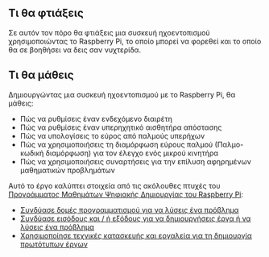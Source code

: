 ## Τι θα φτιάξεις
Σε αυτόν τον πόρο θα φτιάξεις μια συσκευή ηχοεντοπισμού χρησιμοποιώντας το Raspberry Pi, το οποίο μπορεί να φορεθεί και το οποίο θα σε βοηθήσει να δεις σαν νυχτερίδα.

## Τι θα μάθεις
Δημιουργώντας μια συσκευή ηχοεντοπισμού με το Raspberry Pi, θα μάθεις:

- Πώς να ρυθμίσεις έναν ενδεχόμενο διαιρέτη
- Πώς να ρυθμίσεις έναν υπερηχητικό αισθητήρα απόστασης
- Πώς να υπολογίσεις το εύρος από παλμούς υπερήχων
- Πώς να χρησιμοποιήσεις τη διαμόρφωση εύρους παλμού (Παλμο-κωδική διαμόρφωση) για τον έλεγχο ενός μικρού κινητήρα
- Πώς να χρησιμοποιήσεις συναρτήσεις για την επίλυση αφηρημένων μαθηματικών προβλημάτων

Αυτό το έργο καλύπτει στοιχεία από τις ακόλουθες πτυχές του [Προγράμματος Μαθημάτων Ψηφιακής Δημιουργίας του Raspberry Pi](https://www.raspberrypi.org/curriculum/):

- [Συνδύασε δομές προγραμματισμού για να λύσεις ένα πρόβλημα](https://www.raspberrypi.org/curriculum/programming/builder)
- [Συνδύασε εισόδους και / ή εξόδους για να δημιουργήσεις έργα ή να λύσεις ένα πρόβλημα](https://www.raspberrypi.org/curriculum/physical-computing/builder)
- [Χρησιμοποίησε τεχνικές κατασκευής και εργαλεία για τη δημιουργία πρωτότυπων έργων](https://www.raspberrypi.org/curriculum/manufacture/builder)

